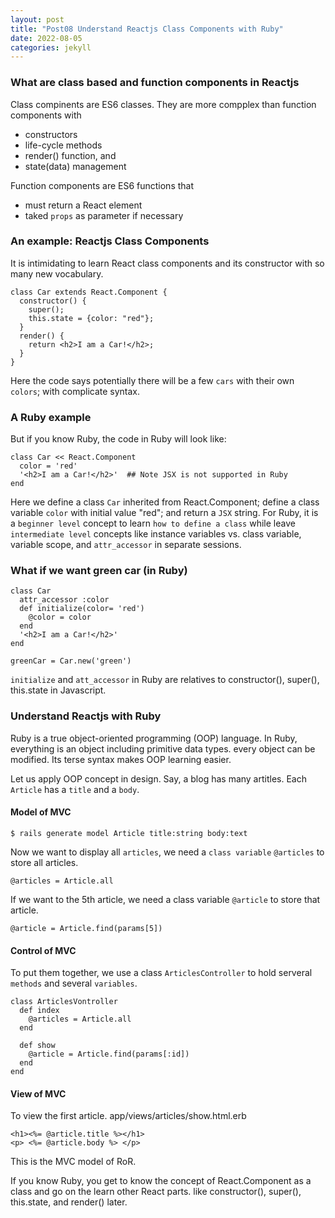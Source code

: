 ```yaml
---
layout: post
title: "Post08 Understand Reactjs Class Components with Ruby"
date: 2022-08-05
categories: jekyll
---
```


### What are class based and function components in Reactjs

Class compinents are ES6 classes. They are more compplex than function components with

- constructors
- life-cycle methods
- render() function, and
- state(data) management

Function components are ES6 functions that

- must return a React element
- taked `props` as parameter if necessary

### An example: Reactjs Class Components

It is intimidating to learn React class components and its constructor with so many new vocabulary.

```
class Car extends React.Component {
  constructor() {
    super();
    this.state = {color: "red"};
  }
  render() {
    return <h2>I am a Car!</h2>;
  }
}
```

Here the code says potentially there will be a few `cars` with their own `colors`; with complicate syntax.

### A Ruby example

But if you know Ruby, the code in Ruby will look like:

```
class Car << React.Component
  color = 'red'
  '<h2>I am a Car!</h2>'  ## Note JSX is not supported in Ruby
end
```

Here we define a class `Car` inherited from React.Component; define a class variable `color` with initial value "red";
and return a `JSX` string. For Ruby, it is a `beginner level` concept to learn `how to define a class` while leave `intermediate level` concepts like instance variables vs. class variable, variable scope, and `attr_accessor` in separate
sessions.

### What if we want green car (in Ruby)

```
class Car
  attr_accessor :color
  def initialize(color= 'red')
    @color = color
  end
  '<h2>I am a Car!</h2>'
end

greenCar = Car.new('green')
```

`initialize` and `att_accessor` in Ruby are relatives to constructor(), super(), this.state in Javascript.

### Understand Reactjs with Ruby

Ruby is a true object-oriented programming (OOP) language. In Ruby, everything is an object including primitive data types.
every object can be modified. Its terse syntax makes OOP learning easier.

Let us apply OOP concept in design. Say, a blog has many artitles. Each `Article` has a `title` and a `body`.

#### Model of MVC

```
$ rails generate model Article title:string body:text
```

Now we want to display all `articles`, we need a `class variable` `@articles` to store all articles.

```
@articles = Article.all
```

If we want to the 5th article, we need a class variable `@article` to store that article.

```
@article = Article.find(params[5])
```

#### Control of MVC

To put them together, we use a class `ArticlesController` to hold serveral `methods` and several `variables`.

```
class ArticlesVontroller
  def index
    @articles = Article.all
  end

  def show
    @article = Article.find(params[:id])
  end
end
```

#### View of MVC

To view the first article. app/views/articles/show.html.erb

```
<h1><%= @article.title %></h1>
<p> <%= @article.body %> </p>
```

This is the MVC model of RoR.

If you know Ruby, you get to know the concept of React.Component as a class and go on the learn other React parts.
like constructor(), super(), this.state, and render() later.
